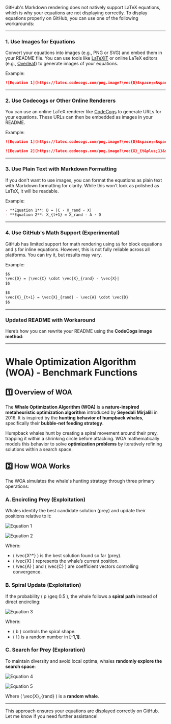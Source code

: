 GitHub's Markdown rendering does not natively support LaTeX equations, which is why your equations are not displaying correctly. To display equations properly on GitHub, you can use one of the following workarounds:

---

### **1. Use Images for Equations**
Convert your equations into images (e.g., PNG or SVG) and embed them in your README file. You can use tools like [LaTeXiT](https://www.chachatelier.fr/latexit/) or online LaTeX editors (e.g., [Overleaf](https://www.overleaf.com/)) to generate images of your equations.

Example:
```markdown
![Equation 1](https://latex.codecogs.com/png.image?\vec{D}&space;=&space;|\vec{C}&space;\cdot&space;\vec{X}_{rand}&space;-&space;\vec{X}|)
```

---

### **2. Use Codecogs or Other Online Renderers**
You can use an online LaTeX renderer like [CodeCogs](https://www.codecogs.com/latex/eqneditor.php) to generate URLs for your equations. These URLs can then be embedded as images in your README.

Example:
```markdown
![Equation 1](https://latex.codecogs.com/png.image?\vec{D}&space;=&space;|\vec{C}&space;\cdot&space;\vec{X}_{rand}&space;-&space;\vec{X}|)

![Equation 2](https://latex.codecogs.com/png.image?\vec{X}_{t&plus;1}&space;=&space;\vec{X}_{rand}&space;-&space;\vec{A}&space;\cdot&space;\vec{D})
```

---

### **3. Use Plain Text with Markdown Formatting**
If you don't want to use images, you can format the equations as plain text with Markdown formatting for clarity. While this won't look as polished as LaTeX, it will be readable.

Example:
```markdown
- **Equation 1**: D = |C · X_rand - X|
- **Equation 2**: X_{t+1} = X_rand - A · D
```

---

### **4. Use GitHub's Math Support (Experimental)**
GitHub has limited support for math rendering using `$$` for block equations and `$` for inline equations. However, this is not fully reliable across all platforms. You can try it, but results may vary.

Example:
```markdown
$$
\vec{D} = |\vec{C} \cdot \vec{X}_{rand} - \vec{X}|
$$

$$
\vec{X}_{t+1} = \vec{X}_{rand} - \vec{A} \cdot \vec{D}
$$
```

---

### **Updated README with Workaround**

Here’s how you can rewrite your README using the **CodeCogs image method**:

---

# **Whale Optimization Algorithm (WOA) - Benchmark Functions**

## **1️⃣ Overview of WOA**

The **Whale Optimization Algorithm (WOA)** is a **nature-inspired metaheuristic optimization algorithm** introduced by **Seyedali Mirjalili** in 2016. It is inspired by the **hunting behavior of humpback whales**, specifically their **bubble-net feeding strategy**. 

Humpback whales hunt by creating a spiral movement around their prey, trapping it within a shrinking circle before attacking. WOA mathematically models this behavior to solve **optimization problems** by iteratively refining solutions within a search space.

## **2️⃣ How WOA Works**

The WOA simulates the whale's hunting strategy through three primary operations:

### **A. Encircling Prey (Exploitation)**

Whales identify the best candidate solution (prey) and update their positions relative to it:

![Equation 1](https://latex.codecogs.com/png.image?\vec{D}&space;=&space;|\vec{C}&space;\cdot&space;\vec{X}^{*}&space;-&space;\vec{X}|)

![Equation 2](https://latex.codecogs.com/png.image?\vec{X}_{t&plus;1}&space;=&space;\vec{X}^{*}&space;-&space;\vec{A}&space;\cdot&space;\vec{D})

Where:  
- \( \vec{X^*} \) is the best solution found so far (prey).  
- \( \vec{X} \) represents the whale’s current position.  
- \( \vec{A} \) and \( \vec{C} \) are coefficient vectors controlling convergence.  

### **B. Spiral Update (Exploitation)**

If the probability \( p \geq 0.5 \), the whale follows a **spiral path** instead of direct encircling:

![Equation 3](https://latex.codecogs.com/png.image?\vec{X}_{t&plus;1}&space;=&space;\vec{X}^{*}&space;&plus;&space;D&space;\cdot&space;e^{bl}&space;\cdot&space;\cos(2\pi&space;l))

Where:  
- \( b \) controls the spiral shape.  
- \( l \) is a random number in **[-1,1]**.  

### **C. Search for Prey (Exploration)**

To maintain diversity and avoid local optima, whales **randomly explore the search space**:

![Equation 4](https://latex.codecogs.com/png.image?\vec{D}&space;=&space;|\vec{C}&space;\cdot&space;\vec{X}_{rand}&space;-&space;\vec{X}|)

![Equation 5](https://latex.codecogs.com/png.image?\vec{X}_{t&plus;1}&space;=&space;\vec{X}_{rand}&space;-&space;\vec{A}&space;\cdot&space;\vec{D})

Where \( \vec{X}_{rand} \) is a **random whale**.

---

This approach ensures your equations are displayed correctly on GitHub. Let me know if you need further assistance!
